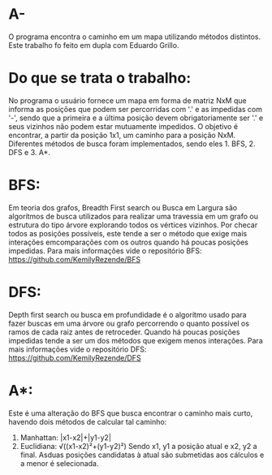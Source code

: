 # A-
O programa encontra o caminho em um mapa utilizando métodos distintos.
Este trabalho fo feito em dupla com Eduardo Grillo.

# Do que se trata o trabalho:
No programa o usuário fornece um mapa em forma de matriz NxM que informa as posições que podem ser percorridas com '.' e as impedidas com '-', sendo que a primeira e a
última posição devem obrigatoriamente ser '.' e seus vizinhos não podem estar mutuamente impedidos. O objetivo é encontrar, a partir da posição 1x1, um caminho para a
posição NxM. Diferentes métodos de busca foram implementados, sendo eles 1. BFS, 2. DFS e 3. A*.

# BFS:
Em teoria dos grafos, Breadth First search ou Busca em Largura são algorítmos de busca utilizados para realizar uma travessia em um grafo ou estrutura do tipo árvore
explorando todos os vértices vizinhos. Por checar todos as posições possíveis, este tende a ser o método que exige mais interações emcomparações com os outros quando há poucas posições impedidas.
Para mais informações vide o repositório BFS: https://github.com/KemilyRezende/BFS

# DFS:
Depth first search ou busca em profundidade é o algorítmo usado para fazer buscas em uma árvore ou grafo percorrendo o quanto possível os ramos de cada raiz antes de
retroceder. Quando há poucas posições impedidas tende a ser um dos métodos que exigem menos interações.
Para mais informações vide o repositório DFS: https://github.com/KemilyRezende/DFS

# A*:
Este é uma alteração do BFS que busca encontrar o caminho mais curto, havendo dois métodos de calcular tal caminho:
1. Manhattan: |x1-x2|+|y1-y2|
2. Euclidiana: √((x1-x2)²+(y1-y2)²)
Sendo x1, y1 a posição atual e x2, y2 a final. Asduas posições candidatas à atual são submetidas aos cálculos e a menor é selecionada.
